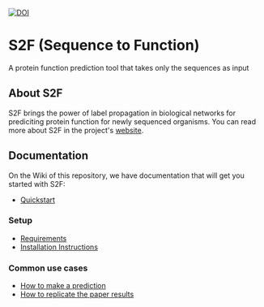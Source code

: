 [![DOI](https://zenodo.org/badge/190786075.svg)](https://zenodo.org/badge/latestdoi/190786075)

# S2F (Sequence to Function)

A protein function prediction tool that takes only the sequences as input

## About S2F

S2F brings the power of label propagation in biological networks for prediciting protein function for newly sequenced organisms. You can read more about S2F in the project's [website](https://paccanarolab.org/s2f).

## Documentation

On the Wiki of this repository, we have documentation that will get you started with S2F:

* [Quickstart](https://github.com/paccanarolab/S2F/wiki/Quickstart)

### Setup 

* [Requirements](https://github.com/paccanarolab/S2F/wiki/Requirements)
* [Installation Instructions](https://github.com/paccanarolab/S2F/wiki/Installation-Instructions)

### Common use cases

* [How to make a prediction](https://github.com/paccanarolab/S2F/wiki/How-to-make-a-prediction)
* [How to replicate the paper results](https://github.com/paccanarolab/S2F/wiki/How-to-replicate-the-paper-results)
